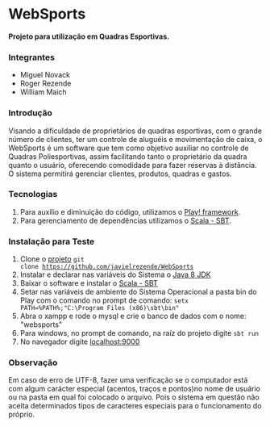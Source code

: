 # WebSports  
**Projeto para utilização em Quadras Esportivas.**  

### Integrantes
* Miguel Novack  
* Roger Rezende
* William Maich

### Introdução
Visando a dificuldade de proprietários de quadras esportivas, com o grande número de clientes, ter um controle de aluguéis e movimentação de caixa, o WebSports é um software que tem como objetivo auxiliar no controle de Quadras Poliesportivas, assim facilitando tanto o proprietário da quadra quanto o usuário, oferecendo comodidade para fazer reservas à distância. O sistema permitirá gerenciar clientes, produtos, quadras e gastos.

### Tecnologias
1. Para auxílio e diminuição do código, utilizamos o [Play! framework](https://www.playframework.com/).
1. Para gerenciamento de dependências utilizamos o [Scala - SBT](http://www.scala-sbt.org/).

### Instalação para Teste
1. Clone o [projeto](https://github.com/javielrezende/WebSports) <code>git clone https://github.com/javielrezende/WebSports</code>
1. Instalar e declarar nas variáveis do Sistema o [Java 8 JDK](http://www.oracle.com/technetwork/pt/java/javase/downloads/jdk8-downloads-2133151.html)
1. Baixar o software e instalar o [Scala - SBT](http://www.scala-sbt.org/)
1. Setar nas variáveis de ambiente do Sistema Operacional a pasta bin do Play com o comando no prompt de comando: <code>setx PATH=%PATH%;"C:\Program Files (x86)\sbt\bin"</code>
1. Abra o xampp e rode o mysql e crie o banco de dados com o nome: "websports"
1. Para windows, no prompt de comando, na raíz do projeto digite <code>sbt run</code>
1. No navegador  digite [localhost:9000]()

### Observação

Em caso de erro de UTF-8, fazer uma verificação se o computador está com algum carácter especial (acentos, traços e pontos)no nome de usuário ou na pasta em qual foi colocado o arquivo. Pois o sistema em questão não aceita determinados tipos de caracteres especiais para o funcionamento do próprio.
